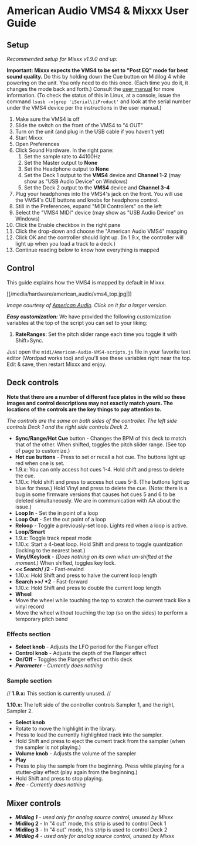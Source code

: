 # American Audio VMS4 & Mixxx User Guide

## Setup

*Recommended setup for Mixxx v1.9.0 and up:*

**Important: Mixxx expects the VMS4 to be set to "Post EQ" mode for best
sound quality.** Do this by holding down the Cue button on Midilog 4
while powering on the unit. You only need to do this once. (Each time
you do it, it changes the mode back and forth.) Consult the [user
manual](http://vms4dj.com/Files/vms4.pdf) for more information. (To
check the status of this in Linux, at a console, issue the command
`lsusb -v|grep 'iSerial\|iProduct'` and look at the serial number under
the VMS4 device per the instructions in the user manual.)

1.  Make sure the VMS4 is off
2.  Slide the switch on the front of the VMS4 to "4 OUT"
3.  Turn on the unit (and plug in the USB cable if you haven't yet)
4.  Start Mixxx
5.  Open Preferences
6.  Click Sound Hardware. In the right pane:
    1.  Set the sample rate to 44100Hz
    2.  Set the Master output to **None**
    3.  Set the Headphone output to **None**
    4.  Set the Deck 1 output to the **VMS4** device and **Channel 1-2**
        (may show as "USB Audio Device" on Windows)
    5.  Set the Deck 2 output to the **VMS4** device and **Channel 3-4**
7.  Plug your headphones into the VMS4's jack on the front. You will use
    the VMS4's CUE buttons and knobs for headphone control.
8.  Still in the Preferences, expand "MIDI Controllers" on the left
9.  Select the "VMS4 MIDI" device (may show as "USB Audio Device" on
    Windows)
10. Click the Enable checkbox in the right pane
11. Click the drop-down and choose the "American Audio VMS4" mapping
12. Click OK and the controller should light up. (In 1.9.x, the
    controller will light up when you load a track to a deck.)
13. Continue reading below to know how everything is mapped

## Control

This guide explains how the VMS4 is mapped by default in Mixxx.

[[/media/hardware/american_audio/vms4_top.jpg|]]

*Image courtesy of [American Audio](http://www.adjaudio.com/). Click on
it for a larger version.*

***Easy customization:*** We have provided the following customization
variables at the top of the script you can set to your liking:

1.  **RateRanges**: Set the pitch slider range each time you toggle it
    with Shift+Sync.

Just open the `midi/American-Audio-VMS4-scripts.js` file in your
favorite text editor (Wordpad works too) and you'll see these variables
right near the top. Edit & save, then restart Mixxx and enjoy.

## Deck controls

**Note that there are a number of different face plates in the wild so
these images and control descriptions may not exactly match yours. The
locations of the controls are the key things to pay attention to.**

*The controls are the same on both sides of the controller. The left
side controls Deck 1 and the right side controls Deck 2.*

  - **Sync/Range/Hot Cue** button - Changes the BPM of this deck to
    match that of the other. When shifted, toggles the pitch slider
    range. (See top of page to customize.)
  - **Hot cue buttons** - Press to set or recall a hot cue. The buttons
    light up red when one is set.
  - 1.9.x: You can only access hot cues 1-4. Hold shift and press to
    delete the cue.
  - 1.10.x: Hold shift and press to access hot cues 5-8. (The buttons
    light up blue for these.) Hold Vinyl and press to delete the cue.
    (Note: there is a bug in some firmware versions that causes hot cues
    5 and 6 to be deleted simultaneously. We are in communication with
    AA about the issue.)
  - **Loop In** - Set the in point of a loop
  - **Loop Out** - Set the out point of a loop
  - **Reloop** - Toggle a previously-set loop. Lights red when a loop is
    active.
  - **Loop/Smart**
  - 1.9.x: Toggle track repeat mode
  - 1.10.x: Start a 4-beat loop. Hold Shift and press to toggle
    quantization (locking to the nearest beat.)
  - **Vinyl/Keylock** - *(Does nothing on its own when un-shifted at the
    moment.)* When shifted, toggles key lock.
  - **\<\< Search/ /2** - Fast-rewind
  - 1.10.x: Hold Shift and press to halve the current loop length
  - **Search \>\>/ \*2** - Fast-forward
  - 1.10.x: Hold Shift and press to double the current loop length
  - **Wheel**
  - Move the wheel while touching the top to scratch the current track
    like a vinyl record
  - Move the wheel without touching the top (so on the sides) to perform
    a temporary pitch bend

### Effects section

  - **Select knob** - Adjusts the LFO period for the Flanger effect
  - **Control knob** - Adjusts the depth of the Flanger effect
  - **On/Off** - Toggles the Flanger effect on this deck
  - ***Parameter** - Currently does nothing*

### Sample section

// **1.9.x:** This section is currently unused. //

**1.10.x:** The left side of the controller controls Sampler 1, and the
right, Sampler 2.

  - **Select knob**
  - Rotate to move the highlight in the library.
  - Press to load the currently highlighted track into the sampler.
  - Hold Shift and press to eject the current track from the sampler
    (when the sampler is not playing.)
  - **Volume knob** - Adjusts the volume of the sampler
  - **Play**
  - Press to play the sample from the beginning. Press while playing for
    a stutter-play effect (play again from the beginning.)
  - Hold Shift and press to stop playing.
  - ***Rec** - Currently does nothing*

## Mixer controls

  - ***Midilog 1** - used only for analog source control, unused by
    Mixxx*
  - **Midilog 2** - In "4 out" mode, this strip is used to control Deck
    1
  - **Midilog 3** - In "4 out" mode, this strip is used to control Deck
    2
  - ***Midilog 4** - used only for analog source control, unused by
    Mixxx*
